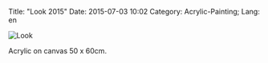 Title: "Look 2015"
Date: 2015-07-03 10:02
Category: Acrylic-Painting;
Lang: en

![Look]({filename}images/acryl/smeerws-2015-look.jpg "Look")

Acrylic on canvas 50 x 60cm.

